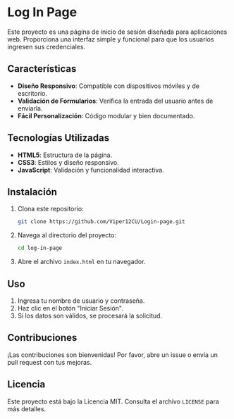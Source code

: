 # Log In Page

Este proyecto es una página de inicio de sesión diseñada para aplicaciones web. Proporciona una interfaz simple y funcional para que los usuarios ingresen sus credenciales.

## Características

- **Diseño Responsivo**: Compatible con dispositivos móviles y de escritorio.
- **Validación de Formularios**: Verifica la entrada del usuario antes de enviarla.
- **Fácil Personalización**: Código modular y bien documentado.

## Tecnologías Utilizadas

- **HTML5**: Estructura de la página.
- **CSS3**: Estilos y diseño responsivo.
- **JavaScript**: Validación y funcionalidad interactiva.

## Instalación

1. Clona este repositorio:
    ```bash
    git clone https://github.com/Viper12CU/Login-page.git
    ```
2. Navega al directorio del proyecto:
    ```bash
    cd log-in-page
    ```
3. Abre el archivo `index.html` en tu navegador.

## Uso

1. Ingresa tu nombre de usuario y contraseña.
2. Haz clic en el botón "Iniciar Sesión".
3. Si los datos son válidos, se procesará la solicitud.

## Contribuciones

¡Las contribuciones son bienvenidas! Por favor, abre un issue o envía un pull request con tus mejoras.

## Licencia

Este proyecto está bajo la Licencia MIT. Consulta el archivo `LICENSE` para más detalles.
